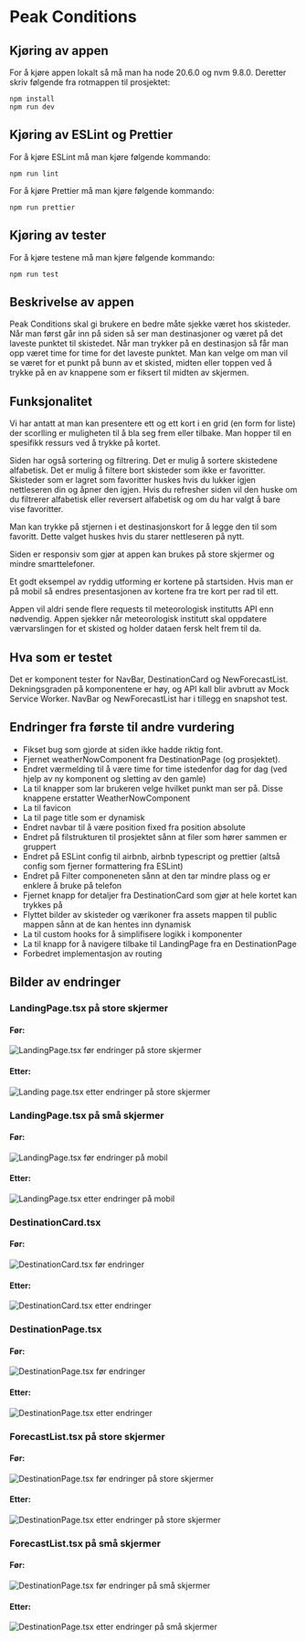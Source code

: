 # Peak Conditions

## Kjøring av appen

For å kjøre appen lokalt så må man ha node 20.6.0 og nvm 9.8.0. Deretter skriv følgende fra rotmappen til prosjektet:

```terminal
npm install
npm run dev
``` 

## Kjøring av ESLint og Prettier

For å kjøre ESLint må man kjøre følgende kommando:

```terminal
npm run lint
``` 

For å kjøre Prettier må man kjøre følgende kommando:

```terminal
npm run prettier
``` 

## Kjøring av tester

For å kjøre testene må man kjøre følgende kommando:

```terminal
npm run test
``` 

## Beskrivelse av appen

Peak Conditions skal gi brukere en bedre måte sjekke været hos skisteder. Når man først går inn på siden så ser man destinasjoner og været på det laveste punktet til skistedet. Når man trykker på en destinasjon så får man opp været time for time for det laveste punktet. Man kan velge om man vil se været for et punkt på bunn av et skisted, midten eller toppen ved å trykke på en av knappene som er fiksert til midten av skjermen.  

## Funksjonalitet

Vi har antatt at man kan presentere ett og ett kort i en grid (en form for liste) der scorlling er muligheten til å bla seg frem eller tilbake. Man hopper til en spesifikk ressurs ved å trykke på kortet.

Siden har også sortering og filtrering. Det er mulig å sortere skistedene alfabetisk. Det er mulig å filtere bort skisteder som ikke er favoritter. Skisteder som er lagret som favoritter huskes hvis du lukker igjen nettleseren din og åpner den igjen. Hvis du refresher siden vil den huske om du filtrerer alfabetisk eller reversert alfabetisk og om du har valgt å bare vise favoritter.

Man kan trykke på stjernen i et destinasjonskort for å legge den til som favoritt. Dette valget huskes hvis du starer nettleseren på nytt.

Siden er responsiv som gjør at appen kan brukes på store skjermer og mindre smarttelefoner.

Et godt eksempel av ryddig utforming er kortene på startsiden. Hvis man er på mobil så endres presentasjonen av kortene fra tre kort per rad til ett. 

Appen vil aldri sende flere requests til meteorologisk institutts API enn nødvendig. Appen sjekker når meteorologisk institutt skal oppdatere værvarslingen for et skisted og holder dataen fersk helt frem til da.

## Hva som er testet

Det er komponent tester for NavBar, DestinationCard og NewForecastList. Dekningsgraden på komponentene er høy, og API kall blir avbrutt av Mock Service Worker. NavBar og NewForecastList har i tillegg en snapshot test.

## Endringer fra første til andre vurdering

- Fikset bug som gjorde at siden ikke hadde riktig font.
- Fjernet weatherNowComponent fra DestinationPage (og prosjektet).
- Endret værmelding til å være time for time istedenfor dag for dag (ved hjelp av ny komponent og sletting av den gamle) 
- La til knapper som lar brukeren velge hvilket punkt man ser på. Disse knappene erstatter WeatherNowComponent
- La til favicon
- La til page title som er dynamisk
- Endret navbar til å være position fixed fra position absolute
- Endret på filstrukturen til prosjektet sånn at filer som hører sammen er gruppert
- Endret på ESLint config til airbnb, airbnb typescript og prettier (altså config som fjerner formattering fra ESLint)
- Endret på Filter componeneten sånn at den tar mindre plass og er enklere å bruke på telefon
- Fjernet knapp for detaljer fra DestinationCard som gjør at hele kortet kan trykkes på
- Flyttet bilder av skisteder og værikoner fra assets mappen til public mappen sånn at de kan hentes inn dynamisk
- La til custom hooks for å simplifisere logikk i komponenter
- La til knapp for å navigere tilbake til LandingPage fra en DestinationPage
- Forbedret implementasjon av routing

## Bilder av endringer

### LandingPage.tsx på store skjermer

#### Før:

![LandingPage.tsx før endringer på store skjermer](docs/readmeImages/changes/landingPage/desktop/before.png)

#### Etter:

![Landing page.tsx etter endringer på store skjermer](docs/readmeImages/changes/landingPage/desktop/after.png)

### LandingPage.tsx på små skjermer

#### Før:

![LandingPage.tsx før endringer på mobil](docs/readmeImages/changes/landingPage/mobile/before.png)

#### Etter:

![LandingPage.tsx etter endringer på mobil](docs/readmeImages/changes/landingPage/mobile/after.png)

### DestinationCard.tsx

#### Før:

![DestinationCard.tsx før endringer](docs/readmeImages/changes/destinationCard/before.png)

#### Etter:

![DestinationCard.tsx etter endringer](docs/readmeImages/changes/destinationCard/after.png)

### DestinationPage.tsx

#### Før:

![DestinationPage.tsx før endringer](docs/readmeImages/changes/destinationPage/before.png)

#### Etter:

![DestinationPage.tsx etter endringer](docs/readmeImages/changes/destinationPage/after.png)

### ForecastList.tsx på store skjermer

#### Før:

![DestinationPage.tsx før endringer på store skjermer](docs/readmeImages/changes/forecastList/desktop/before.png)

#### Etter:

![DestinationPage.tsx etter endringer på store skjermer](docs/readmeImages/changes/forecastList/desktop/after.png)

### ForecastList.tsx på små skjermer

#### Før:

![DestinationPage.tsx før endringer på små skjermer](docs/readmeImages/changes/forecastList/mobile/before.png)

#### Etter:

![DestinationPage.tsx etter endringer på små skjermer](docs/readmeImages/changes/forecastList/mobile/after.png)
